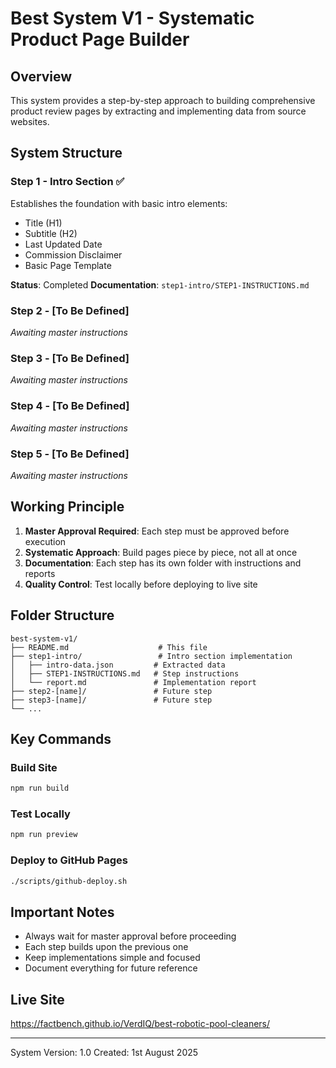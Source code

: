 # Best System V1 - Systematic Product Page Builder

## Overview
This system provides a step-by-step approach to building comprehensive product review pages by extracting and implementing data from source websites.

## System Structure

### Step 1 - Intro Section ✅
Establishes the foundation with basic intro elements:
- Title (H1)
- Subtitle (H2) 
- Last Updated Date
- Commission Disclaimer
- Basic Page Template

**Status**: Completed
**Documentation**: `step1-intro/STEP1-INSTRUCTIONS.md`

### Step 2 - [To Be Defined]
*Awaiting master instructions*

### Step 3 - [To Be Defined]
*Awaiting master instructions*

### Step 4 - [To Be Defined]
*Awaiting master instructions*

### Step 5 - [To Be Defined]
*Awaiting master instructions*

## Working Principle

1. **Master Approval Required**: Each step must be approved before execution
2. **Systematic Approach**: Build pages piece by piece, not all at once
3. **Documentation**: Each step has its own folder with instructions and reports
4. **Quality Control**: Test locally before deploying to live site

## Folder Structure
```
best-system-v1/
├── README.md                    # This file
├── step1-intro/                 # Intro section implementation
│   ├── intro-data.json         # Extracted data
│   ├── STEP1-INSTRUCTIONS.md   # Step instructions
│   └── report.md               # Implementation report
├── step2-[name]/               # Future step
├── step3-[name]/               # Future step
└── ...
```

## Key Commands

### Build Site
```bash
npm run build
```

### Test Locally
```bash
npm run preview
```

### Deploy to GitHub Pages
```bash
./scripts/github-deploy.sh
```

## Important Notes

- Always wait for master approval before proceeding
- Each step builds upon the previous one
- Keep implementations simple and focused
- Document everything for future reference

## Live Site
https://factbench.github.io/VerdIQ/best-robotic-pool-cleaners/

---

System Version: 1.0
Created: 1st August 2025